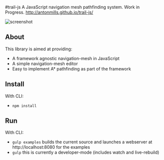 #trail-js
A JavaScript navigation mesh pathfinding system. Work in Progress.
http://antonmills.github.io/trail-js/

![screenshot](http://i.imgur.com/sUmb2l3.png)


## About

This library is aimed at providing:

  * A framework agnostic navigation-mesh in JavaScript
  * A simple navigation-mesh editor
  * Easy to implement A* pathfinding as part of the framework

## Install

With CLI:

  * `npm install`

## Run

With CLI:

  * `gulp examples` builds the current source and launches a webserver at http://localhost:8080 for the examples
  * `gulp` this is currently a developer-mode (includes watch and live-rebuild)

